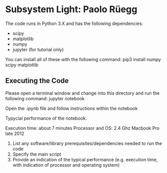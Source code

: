 
Subsystem Light: Paolo Rüegg
============

The code runs in Python 3.X and has the following dependencies:

* scipy
* matplotlib
* numpy
* jupyter (for tutorial only)

You can install all of these with the following command: pip3 install numpy scipy matplotlib


Executing the Code
----------

Please open a terminal window and change into this directory and run the following command: jupyter notebook

Open the .ipynb file and follow instructions within the notebook

Typycial performance of the notebook:

Execution time: about 7 minutes
Processor and OS: 2.4 Ghz Macbook Pro late 2012

1. List any software/library prerequisites/dependencies needed to run the code
2. Specify the main script 
3. Provide an indication of the typical performance (e.g. execution time, with
indication of processor and operating system)

